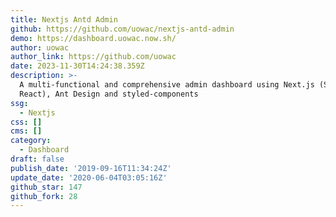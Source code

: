 ```yaml
---
title: Nextjs Antd Admin
github: https://github.com/uowac/nextjs-antd-admin
demo: https://dashboard.uowac.now.sh/
author: uowac
author_link: https://github.com/uowac
date: 2023-11-30T14:24:38.359Z
description: >-
  A multi-functional and comprehensive admin dashboard using Next.js (SSR
  React), Ant Design and styled-components
ssg:
  - Nextjs
css: []
cms: []
category:
  - Dashboard
draft: false
publish_date: '2019-09-16T11:34:24Z'
update_date: '2020-06-04T03:05:16Z'
github_star: 147
github_fork: 28
---
```

